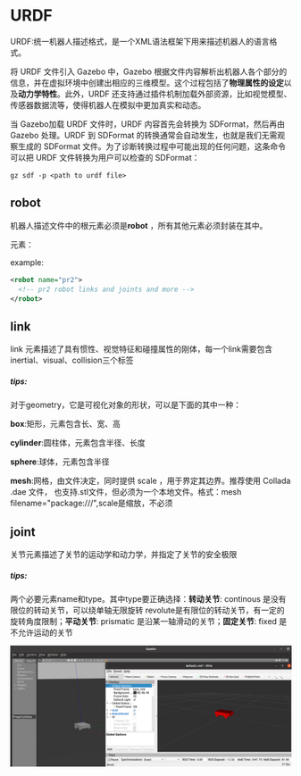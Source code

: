 # URDF

URDF:统一机器人描述格式，是一个XML语法框架下用来描述机器人的语言格式。

将 URDF 文件引入 Gazebo 中，Gazebo 根据文件内容解析出机器人各个部分的信息，并在虚拟环境中创建出相应的三维模型。这个过程包括了**物理属性的设定**以及**动力学特性**。此外，URDF 还支持通过插件机制加载外部资源，比如视觉模型、传感器数据流等，使得机器人在模拟中更加真实和动态。

当 Gazebo加载 URDF 文件时，URDF 内容首先会转换为 SDFormat，然后再由Gazebo 处理。URDF 到 SDFormat 的转换通常会自动发生，也就是我们无需观察生成的 SDFormat 文件。为了诊断转换过程中可能出现的任何问题，这条命令可以把 URDF 文件转换为用户可以检查的 SDFormat：

```
gz sdf -p <path to urdf file>
```

## robot

机器人描述文件中的根元素必须是**robot** ，所有其他元素必须封装在其中。

元素：<link>  <joint>   <transmission>  <gazebo>

example:

```xml
<robot name="pr2">
  <!-- pr2 robot links and joints and more -->
</robot>
```

## link

link 元素描述了具有惯性、视觉特征和碰撞属性的刚体，每一个link需要包含inertial、visual、collision三个标签

##### tips:

对于geometry，它是可视化对象的形状，可以是下面的其中一种：

**box**:矩形，元素包含长、宽、高

**cylinder**:圆柱体，元素包含半径、长度

**sphere**:球体，元素包含半径

**mesh**:网格，由文件决定，同时提供 scale ，用于界定其边界。推荐使用 Collada .dae 文件， 也支持.stl文件，但必须为一个本地文件。格式：mesh filename="package://<packagename>/<path>",scale是缩放，不必须

## joint

关节元素描述了关节的运动学和动力学，并指定了关节的安全极限

##### tips:

两个必要元素name和type。其中type要正确选择：**转动关节**: continous 是没有限位的转动关节，可以绕单轴无限旋转 revolute是有限位的转动关节，有一定的旋转角度限制；**平动关节**: prismatic 是沿某一轴滑动的关节；**固定关节**: fixed 是不允许运动的关节

![photo](../imgs/car.png)
